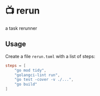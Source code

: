 # 📺 rerun

a task rerunner

## Usage

Create a file `rerun.toml` with a list of steps:

```toml
steps = [
    "go mod tidy",
    "golangci-lint run",
    "go test -cover -v ./...",
    "go build"
]
```
